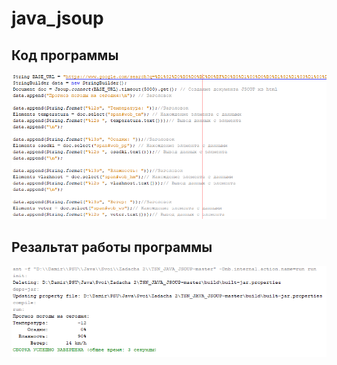 # java_jsoup
## Код программы
![code](code.png)
## Резальтат работы программы
![result](result.png)
